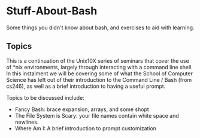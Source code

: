 # Stuff-About-Bash

Some things you didn't know about bash, and exercises to aid with learning.

## Topics

This is a continuation of the Unix10X series of seminars that cover the use of *nix environments, largely through interacting with a command line shell. In
this instalment we will be covering some of what the School of Computer Science has left out of their introduction to the Command Line / Bash (from cs246), as well as a brief introduction to having a useful prompt.

Topics to be discussed include:
 * Fancy Bash: brace expansion, arrays, and some shopt
 * The File System is Scary: your file names contain white space and newlines.
 * Where Am I: A brief introduction to prompt customization

